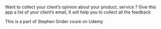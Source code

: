 Want to collect your client’s opinion about your product, service ? Give this app a list of your client’s
email, It will help you to collect all the feedback

This is a part of Stephen Grider coure on Udemy
